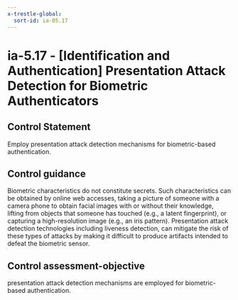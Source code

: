 ```yaml
---
x-trestle-global:
  sort-id: ia-05.17
---
```


# ia-5.17 - \[Identification and Authentication\] Presentation Attack Detection for Biometric Authenticators

## Control Statement

Employ presentation attack detection mechanisms for biometric-based authentication.

## Control guidance

Biometric characteristics do not constitute secrets. Such characteristics can be obtained by online web accesses, taking a picture of someone with a camera phone to obtain facial images with or without their knowledge, lifting from objects that someone has touched (e.g., a latent fingerprint), or capturing a high-resolution image (e.g., an iris pattern). Presentation attack detection technologies including liveness detection, can mitigate the risk of these types of attacks by making it difficult to produce artifacts intended to defeat the biometric sensor.

## Control assessment-objective

presentation attack detection mechanisms are employed for biometric-based authentication.
